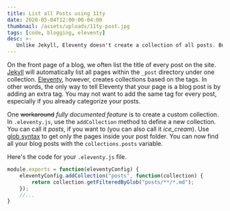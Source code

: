 ```yaml
---
title: List all Posts using 11ty
date: 2020-05-04T12:00:00-04:00
thumbnail: /assets/uploads/11ty-post.jpg
tags: [code, blogging, eleventy]
desc: >-
   Unlike Jekyll, Eleventy doesn't create a collection of all posts. But you can do it yourself very easily.
---
```


On the front page of a blog, we often list the title of every post on the site. [Jekyll](https://jekyllrb.com) will automatically list all pages within the `_post` directory under one collection. [Eleventy](https://11ty.dev), however, creates collections based on the tags. In other words, the only way to tell Eleventy that your page is a blog post is by adding an extra tag. You may not want to add the same tag for every post, especially if you already categorize your posts.

One ~~workaround~~ _fully documented feature_ is to create a custom collection. In `.eleventy.js`, use the `addCollection` method to define a new collection. You can call it _posts_, if you want to (you can also call it _ice_cream_). Use [glob syntax](https://github.com/isaacs/node-glob) to get only the pages inside your post folder. You can now find all your blog posts with the `collections.posts` variable.

Here's the code for your `.eleventy.js` file.
```js
module.exports = function(eleventyConfig) {
    eleventyConfig.addCollection("posts", function(collection) {
        return collection.getFilteredByGlob("posts/**/*.md");
    });
    //...
}
```
